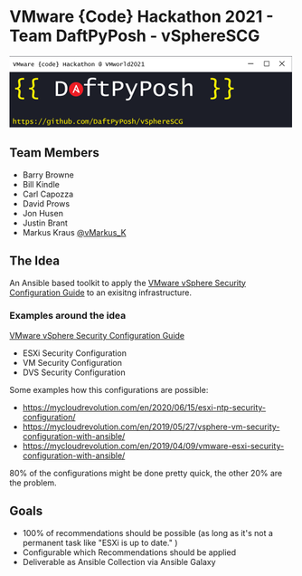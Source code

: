 # VMware {Code} Hackathon 2021 - Team DaftPyPosh - vSphereSCG

![Logo](images/logo_1_500x126.png)
## Team Members
- Barry Browne
- Bill Kindle
- Carl Capozza
- David Prows
- Jon Husen
- Justin Brant
- Markus Kraus [@vMarkus_K](https://twitter.com/vMarkus_K)

## The Idea
An Ansible based toolkit to apply the [VMware vSphere Security Configuration Guide](https://core.vmware.com/vmware-vsphere-security-configuration-guide-7) to an exisitng infrastructure.
### Examples around the idea
[VMware vSphere Security Configuration Guide](https://core.vmware.com/vmware-vsphere-security-configuration-guide-7)
 - ESXi Security Configuration
 - VM Security Configuration
 - DVS Security Configuration

Some examples how this configurations are possible:
- https://mycloudrevolution.com/en/2020/06/15/esxi-ntp-security-configuration/
- https://mycloudrevolution.com/en/2019/05/27/vsphere-vm-security-configuration-with-ansible/
- https://mycloudrevolution.com/en/2019/04/09/vmware-esxi-security-configuration-with-ansible/
  
80% of the configurations might be done pretty quick, the other 20% are the problem.

## Goals
- 100% of recommendations should be possible (as long as it's not a permanent task like "ESXi is up to date." )
- Configurable which Recommendations should be applied 
- Deliverable as Ansible Collection via Ansible Galaxy